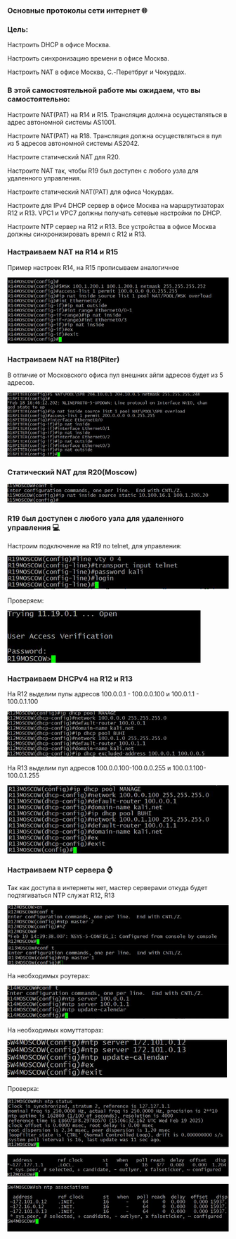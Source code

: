 ###  Основные протоколы сети интернет :globe_with_meridians:

### Цель:

Настроить DHCP в офисе Москва.

Настроить синхронизацию времени в офисе Москва.

Настроить NAT в офисе Москва, C.-Перетбруг и Чокурдах.

### В этой самостоятельной работе мы ожидаем, что вы самостоятельно:

Настроите NAT(PAT) на R14 и R15. Трансляция должна осуществляться в адрес автономной системы AS1001.

Настроите NAT(PAT) на R18. Трансляция должна осуществляться в пул из 5 адресов автономной системы AS2042.

Настроите статический NAT для R20.

Настроите NAT так, чтобы R19 был доступен с любого узла для удаленного управления.

Настроите статический NAT(PAT) для офиса Чокурдах.

Настроите для IPv4 DHCP сервер в офисе Москва на маршрутизаторах R12 и R13. VPC1 и VPC7 должны получать сетевые настройки по DHCP.

Настроите NTP сервер на R12 и R13. Все устройства в офисе Москва должны синхронизировать время с R12 и R13.


### Настраиваем NAT на R14 и R15

Пример настроек R14, на R15 прописываем аналогичное

![alt text](https://github.com/Eliminir/OTUS-LABS-PROF/blob/main/LAB12/1.JPG)


### Настраиваем NAT на R18(Piter)

В отличие от Московского офиса пул внешних айпи адресов будет из 5 адресов.

![alt text](https://github.com/Eliminir/OTUS-LABS-PROF/blob/main/LAB12/2.JPG)


### Статический NAT для R20(Moscow)

![alt text](https://github.com/Eliminir/OTUS-LABS-PROF/blob/main/LAB12/3.JPG)


### R19 был доступен с любого узла для удаленного управления :computer:

Настроим подключение на R19 по telnet, для управления:

![alt text](https://github.com/Eliminir/OTUS-LABS-PROF/blob/main/LAB12/4.JPG)

Проверяем:

![alt text](https://github.com/Eliminir/OTUS-LABS-PROF/blob/main/LAB12/5.JPG)

### Настраиваем DHCPv4 на R12 и R13


На R12 выделим пулы адресов 100.0.0.1 - 100.0.0.100 и 100.0.1.1 - 100.0.1.100

![alt text](https://github.com/Eliminir/OTUS-LABS-PROF/blob/main/LAB12/6.JPG)

На R13 выделим пул адресов 100.0.0.100-100.0.0.255 и 100.0.1.100-100.0.1.255

![alt text](https://github.com/Eliminir/OTUS-LABS-PROF/blob/main/LAB12/7.JPG)

### Настраиваем NTP сервера :watch:

Так как доступа в интернеты нет, мастер серверами откуда будет подтягиваться NTP служат R12, R13

![alt text](https://github.com/Eliminir/OTUS-LABS-PROF/blob/main/LAB12/8.JPG)

На необходимых роутерах:

![alt text](https://github.com/Eliminir/OTUS-LABS-PROF/blob/main/LAB12/9.JPG)

На необходимых комуттаторах:

![alt text](https://github.com/Eliminir/OTUS-LABS-PROF/blob/main/LAB12/10.JPG)

Проверка:

![alt text](https://github.com/Eliminir/OTUS-LABS-PROF/blob/main/LAB12/11.JPG)

![alt text](https://github.com/Eliminir/OTUS-LABS-PROF/blob/main/LAB12/12.JPG)

![alt text](https://github.com/Eliminir/OTUS-LABS-PROF/blob/main/LAB12/13.JPG)





